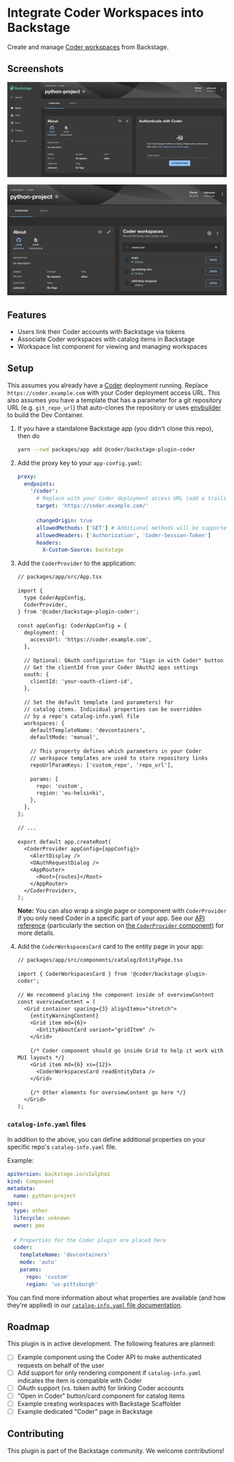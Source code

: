 # Integrate Coder Workspaces into Backstage

Create and manage [Coder workspaces](https://coder.com/docs/v2/latest) from Backstage.

## Screenshots

![Coder authentication](./screenshots/coder-auth.png)

![Workspace list page](./screenshots/catalog-item.png)

## Features

- Users link their Coder accounts with Backstage via tokens
- Associate Coder workspaces with catalog items in Backstage
- Workspace list component for viewing and managing workspaces

## Setup

This assumes you already have a [Coder](https://github.com/coder/coder) deployment running.
Replace `https://coder.example.com` with your Coder deployment access URL. This also assumes
you have a template that has a parameter for a git repository URL (e.g. `git_repo_url`) that auto-clones
the repository or uses [envbuilder](https://coder.com/docs/v2/latest/templates/devcontainers) to build
the Dev Container.

1. If you have a standalone Backstage app (you didn't clone this repo), then do

   ```bash
   yarn --cwd packages/app add @coder/backstage-plugin-coder
   ```

2. Add the proxy key to your `app-config.yaml`:

   ```yaml
   proxy:
     endpoints:
       '/coder':
         # Replace with your Coder deployment access URL (add a trailing slash)
         target: 'https://coder.example.com/'

         changeOrigin: true
         allowedMethods: ['GET'] # Additional methods will be supported soon!
         allowedHeaders: ['Authorization', 'Coder-Session-Token']
         headers:
           X-Custom-Source: backstage
   ```

3. Add the `CoderProvider` to the application:

   ```tsx
   // packages/app/src/App.tsx

   import {
     type CoderAppConfig,
     CoderProvider,
   } from '@coder/backstage-plugin-coder';

   const appConfig: CoderAppConfig = {
     deployment: {
       accessUrl: 'https://coder.example.com',
     },

     // Optional: OAuth configuration for "Sign in with Coder" button
     // Get the clientId from your Coder OAuth2 apps settings
     oauth: {
       clientId: 'your-oauth-client-id',
     },

     // Set the default template (and parameters) for
     // catalog items. Individual properties can be overridden
     // by a repo's catalog-info.yaml file
     workspaces: {
       defaultTemplateName: 'devcontainers',
       defaultMode: 'manual',

       // This property defines which parameters in your Coder
       // workspace templates are used to store repository links
       repoUrlParamKeys: ['custom_repo', 'repo_url'],

       params: {
         repo: 'custom',
         region: 'eu-helsinki',
       },
     },
   };

   // ...

   export default app.createRoot(
     <CoderProvider appConfig={appConfig}>
       <AlertDisplay />
       <OAuthRequestDialog />
       <AppRouter>
         <Root>{routes}</Root>
       </AppRouter>
     </CoderProvider>,
   );
   ```

   **Note:** You can also wrap a single page or component with `CoderProvider` if you only need Coder in a specific part of your app. See our [API reference](./docs/README.md) (particularly the section on [the `CoderProvider` component](./docs/components.md#coderprovider)) for more details.

4. Add the `CoderWorkspacesCard` card to the entity page in your app:

   ```tsx
   // packages/app/src/components/catalog/EntityPage.tsx

   import { CoderWorkspacesCard } from '@coder/backstage-plugin-coder';

   // We recommend placing the component inside of overviewContent
   const overviewContent = (
     <Grid container spacing={3} alignItems="stretch">
       {entityWarningContent}
       <Grid item md={6}>
         <EntityAboutCard variant="gridItem" />
       </Grid>

       {/* Coder component should go inside Grid to help it work with MUI layouts */}
       <Grid item md={6} xs={12}>
         <CoderWorkspacesCard readEntityData />
       </Grid>

       {/* Other elements for overviewContent go here */}
     </Grid>
   );
   ```

### `catalog-info.yaml` files

In addition to the above, you can define additional properties on your specific repo's `catalog-info.yaml` file.

Example:

```yaml
apiVersion: backstage.io/v1alpha1
kind: Component
metadata:
  name: python-project
spec:
  type: other
  lifecycle: unknown
  owner: pms

  # Properties for the Coder plugin are placed here
  coder:
    templateName: 'devcontainers'
    mode: 'auto'
    params:
      repo: 'custom'
      region: 'us-pittsburgh'
```

You can find more information about what properties are available (and how they're applied) in our [`catalog-info.yaml` file documentation](./docs/api-reference/catalog-info.md).

## Roadmap

This plugin is in active development. The following features are planned:

- [ ] Example component using the Coder API to make authenticated requests on behalf of the user
- [ ] Add support for only rendering component if `catalog-info.yaml` indicates the item is compatible with Coder
- [ ] OAuth support (vs. token auth) for linking Coder accounts
- [ ] "Open in Coder" button/card component for catalog items
- [ ] Example creating workspaces with Backstage Scaffolder
- [ ] Example dedicated "Coder" page in Backstage

## Contributing

This plugin is part of the Backstage community. We welcome contributions!
